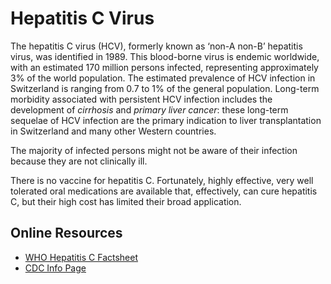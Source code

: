 Hepatitis C Virus
=================

The hepatitis C virus (HCV), formerly known as ‘non-A non-B’ hepatitis virus, was identified in 1989.
This blood-borne virus is endemic worldwide, with an estimated 170 million persons infected, representing approximately 3% of the world population.
The estimated prevalence of HCV infection in Switzerland is ranging from 0.7 to 1% of the general population. 
Long-term morbidity associated with persistent HCV infection includes the development of _cirrhosis_ and _primary liver cancer_: these long-term sequelae of HCV infection are the primary indication to liver transplantation in Switzerland and many other Western countries.

The majority of infected persons might not be aware of their infection because they are not clinically ill.

There is no vaccine for hepatitis C.
Fortunately, highly effective, very well tolerated oral medications are available that, effectively, can cure hepatitis C, but their high cost has limited their broad application.

Online Resources
----------------

- [WHO Hepatitis C Factsheet](http://www.who.int/mediacentre/factsheets/fs164/en/0)
- [CDC Info Page](http://www.cdc.gov/hepatitis/hcv/)
